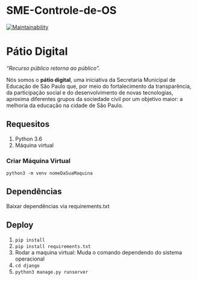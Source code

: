 # SME-Controle-de-OS

[![Maintainability](https://api.codeclimate.com/v1/badges/7d34f4c49b56a7c38466/maintainability)](https://codeclimate.com/github/prefeiturasp/SME-Controle-de-OS)


# Pátio Digital

_“Recurso público retorna ao público”._

Nós somos o **pátio digital**, uma iniciativa da Secretaria Municipal de Educação de São Paulo que, por meio do fortalecimento da transparência, da participação social e do desenvolvimento de novas tecnologias, aproxima diferentes grupos da sociedade civil por um objetivo maior: a melhoria da educação na cidade de São Paulo. 

## Requesitos
 
 1. Python 3.6
 2. Máquina virtual 
 
### Criar Máquina Virtual
 `python3 -m venv nomeDaSuaMaquina`

## Dependências

  Baixar dependências via requirements.txt

## Deploy 

1. `pip install`
2. `pip install requirements.txt`
3.  Rodar a maquina virtual: Muda o comando dependendo do sistema operacional
4. `cd django`
5. `python3 manage.py runserver`


